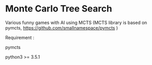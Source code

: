 # Monte Carlo Tree Search

Various funny games with AI using MCTS
(MCTS library is based on pymcts, https://github.com/smallnamespace/pymcts )

Requirement :
  
  pymcts
  
  python3 >= 3.5.1
